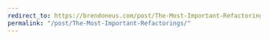```yaml
---
redirect_to: https://brendoneus.com/post/The-Most-Important-Refactorings/
permalink: "/post/The-Most-Important-Refactorings/"
---
```

